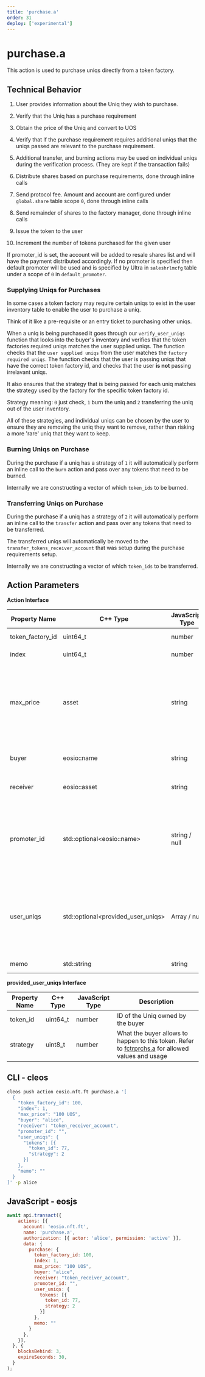 ```yaml
---
title: 'purchase.a'
order: 31
deploy: ['experimental']
---
```


# purchase.a

This action is used to purchase uniqs directly from a token factory.

## Technical Behavior

1. User provides information about the Uniq they wish to purchase.

2. Verify that the Uniq has a purchase requirement

3. Obtain the price of the Uniq and convert to UOS

4. Verify that if the purchase requirement requires additional uniqs that the uniqs passed are relevant to the purchase requirement.

5. Additional transfer, and burning actions may be used on individual uniqs during the verification process. (They are kept if the transaction fails)

6. Distribute shares based on purchase requirements, done through inline calls

7. Send protocol fee. Amount and account are configured under `global.share` table scope `0`, done through inline calls

8. Send remainder of shares to the factory manager, done through inline calls

9. Issue the token to the user

10. Increment the number of tokens purchased for the given user

If promoter_id is set, the account will be added to resale shares list and will have the payment distributed accordingly. If no promoter is specified then default promoter will be used and is specified by Ultra in `saleshrlmcfg` table under a scope of `0` in `default_promoter`.

### Supplying Uniqs for Purchases

In some cases a token factory may require certain uniqs to exist in the user inventory table to enable the user to purchase a uniq.

Think of it like a pre-requisite or an entry ticket to purchasing other uniqs.

When a uniq is being purchased it goes through our `verify_user_uniqs` function that looks into the buyer's inventory and verifies that the token factories required uniqs matches the user supplied uniqs. The function checks that the `user supplied uniqs` from the user matches the `factory required uniqs`. The function checks that the user is passing uniqs that have the correct token factory id, and checks that the user **is not** passing irrelavant uniqs.

It also ensures that the strategy that is being passed for each uniq matches the strategy used by the factory for the specific token factory id.

Strategy meaning: `0` just check, `1` burn the uniq and `2` transferring the uniq out of the user inventory.

All of these strategies, and individual uniqs can be chosen by the user to ensure they are removing the uniq they want to remove, rather than risking a more 'rare' uniq that they want to keep.

### Burning Uniqs on Purchase

During the purchase if a uniq has a strategy of `1` it will automatically perform an inline call to the `burn` action and pass over any tokens that need to be burned.

Internally we are constructing a vector of which `token_ids` to be burned.

### Transferring Uniqs on Purchase

During the purchase if a uniq has a strategy of `2` it will automatically perform an inline call to the `transfer` action and pass over any tokens that need to be transferred.

The transferred uniqs will automatically be moved to the `transfer_tokens_receiver_account` that was setup during the purchase requirements setup.

Internally we are constructing a vector of which `token_ids` to be transferred.


## Action Parameters

**Action Interface**

| Property Name    | C++ Type                            | JavaScript Type | Description                                                                                                                                                                         |
| ---------------- | ----------------------------------- | --------------- | ----------------------------------------------------------------------------------------------------------------------------------------------------------------------------------- |
| token_factory_id | uint64_t                            | number          | ID of a token factory to purchase from                                                                                                                                              |
| index            | uint64_t                            | number          | Index of purchase option to use                                                                                                                                                     |
| max_price        | asset                               | string          | Maximum amount of UOS you allow to be withdrawn from your account. If price is set in USD this will prevent transaction from overcharging you in case USD price goes down           |
| buyer            | eosio::name                         | string          | Account that will pay UOS and/or Uniqs for this purchase                                                                                                                            |
| receiver         | eosio::asset                        | string          | Account that will receive the Uniq from this purchase                                                                                                                               |
| promoter_id      | std::optional\<eosio::name>         | string / null   | Optional promoter of the purchase transaction. If no promoter is provided then the default promoter specified in `saleshrlmcfg` (scope `0`) will be used if present                 |
| user_uniqs       | std::optional\<provided_user_uniqs> | Array / null    | List of uniqs the buyer is willing to provide for this purchase option to either be taken from him or to just verify their presence. Refer to `provided_user_uniqs` breakdown below |
| memo             | std::string                         | string          | A short operation description                                                                                                                                                       |

**provided_user_uniqs Interface**

| Property Name | C++ Type | JavaScript Type | Description                                                                                                                     |
| ------------- | -------- | --------------- | ------------------------------------------------------------------------------------------------------------------------------- |
| token_id      | uint64_t | number          | ID of the Uniq owned by the buyer                                                                                               |
| strategy      | uint8_t  | number          | What the buyer allows to happen to this token. Refer to [fctrprchs.a](./nft-tables.md#fctrprchs-a) for allowed values and usage |


## CLI - cleos

```bash
cleos push action eosio.nft.ft purchase.a '[
  {
    "token_factory_id": 100,
    "index": 1,
    "max_price": "100 UOS",
    "buyer": "alice",
    "receiver": "token_receiver_account",
    "promoter_id": "",
    "user_uniqs": {
      "tokens": [{
        "token_id": 77,
        "strategy": 2
      }]
    },
    "memo": ""
  }
]' -p alice
```

## JavaScript - eosjs

```js
await api.transact({
    actions: [{
      account: 'eosio.nft.ft',
      name: 'purchase.a',
      authorization: [{ actor: 'alice', permission: 'active' }],
      data: {
        purchase: {
          token_factory_id: 100,
          index: 1,
          max_price: "100 UOS",
          buyer: "alice",
          receiver: "token_receiver_account",
          promoter_id: "",
          user_uniqs: {
            tokens: [{
              token_id: 77,
              strategy: 2
            }]
          },
          memo: ""
        }
      },
    }],
  }, {
    blocksBehind: 3,
    expireSeconds: 30,
  }
);
```
